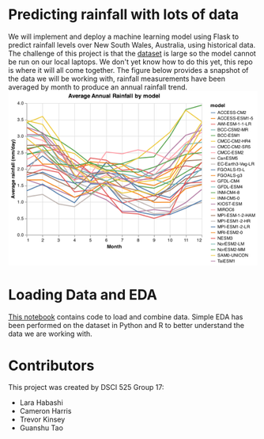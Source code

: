 # Predicting rainfall with lots of data

We will implement and deploy a machine learning model using Flask to predict rainfall levels over New South Wales, Australia, using historical data.
The challenge of this project is that the [dataset](https://figshare.com/articles/dataset/Daily_rainfall_over_NSW_Australia/14096681) is large so the model cannot be run on our local laptops. We don't yet know how to do this yet, this repo is where it will all come together. The figure below provides a snapshot of the data we will be working with, rainfall measurements have been averaged by month to produce an annual rainfall trend.
![](img/eda_annual_rain.png)

# Loading Data and EDA

[This notebook](https://github.com/UBC-MDS/525_group17/blob/main/notebooks/Milestone1_tk.ipynb) contains code to load and combine data. Simple EDA has been performed on the dataset in Python and R to better understand the data we are working with.

# Contributors
This project was created by DSCI 525 Group 17:

- Lara Habashi
- Cameron Harris
- Trevor Kinsey
- Guanshu Tao
